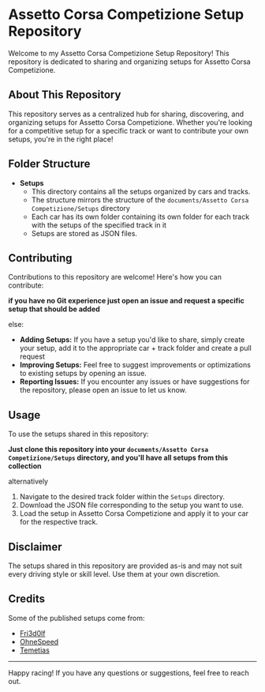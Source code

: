 # Assetto Corsa Competizione Setup Repository

Welcome to my Assetto Corsa Competizione Setup Repository! This repository is dedicated to sharing and organizing setups for Assetto Corsa Competizione.

## About This Repository

This repository serves as a centralized hub for sharing, discovering, and organizing setups for Assetto Corsa Competizione. Whether you're looking for a competitive setup for a specific track or want to contribute your own setups, you're in the right place!

## Folder Structure

- **Setups**
  - This directory contains all the setups organized by cars and tracks.
  - The structure mirrors the structure of the `documents/Assetto Corsa Competizione/Setups` directory
  - Each car has its own folder containing its own folder for each track with the setups of the specified track in it
  - Setups are stored as JSON files.

## Contributing

Contributions to this repository are welcome! Here's how you can contribute:

**if you have no Git experience just open an issue and request a specific setup that should be added**

else:

- **Adding Setups:** If you have a setup you'd like to share, simply create your setup, add it to the appropriate car + track folder and create a pull request
- **Improving Setups:** Feel free to suggest improvements or optimizations to existing setups by opening an issue.
- **Reporting Issues:** If you encounter any issues or have suggestions for the repository, please open an issue to let us know.

## Usage

To use the setups shared in this repository:

**Just clone this repository into your `documents/Assetto Corsa Competizione/Setups` directory, and you'll have all setups from this collection**

alternatively

1. Navigate to the desired track folder within the `Setups` directory.
2. Download the JSON file corresponding to the setup you want to use.
3. Load the setup in Assetto Corsa Competizione and apply it to your car for the respective track.

## Disclaimer

The setups shared in this repository are provided as-is and may not suit every driving style or skill level. Use them at your own discretion.

## Credits

Some of the published setups come from:

- [Fri3d0lf](https://www.youtube.com/@Fri3d0lf)
- [OhneSpeed](https://www.youtube.com/@ohne_speed)
- [Temetias](https://github.com/Temetias/acc-sets)

---

Happy racing! If you have any questions or suggestions, feel free to reach out.
